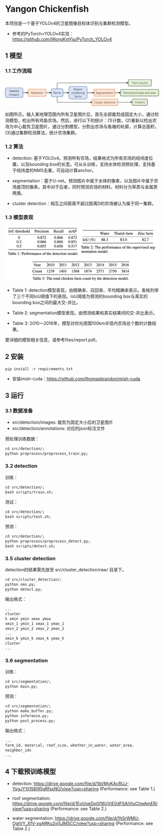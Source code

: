 # Yangon Chickenfish

本项目是一个基于YOLOv4的卫星图像目标体识别与集群检测模型。

- 参考的PyTorch+YOLOv4实现：https://github.com/WongKinYiu/PyTorch_YOLOv4


## 1 模型

### 1.1 工作流程

![method](files/method.png)

如图所示。输入某地理范围内所有卫星图片后，首先全部裁剪成固定大小，通过检测模型，检出所有鸡鱼农场。然后，进行以下的统计：(1)计数，(2)重新以检出农场为中心裁剪卫星图片，通过分割模型，分割出农场与鱼塘的轮廓，计算总面积，(3)通过集群检测算法，统计农场集群。

### 1.2 算法

- detection: 基于YOLOv4。预测所有农场，结果格式为所有农场的经纬度位置，以及bounding box的长宽。可从头训练，支持水体检测预处理，支持基于经纬度的NMS去重，可自动计算anchor。

- segmentation：基于U-net。预测图片中属于水体的像素，以及图片中属于农场屋顶的像素，其中对于后者，同时预测农场的材料，材料分为草质与金属质两类。

- cluster detection：相互之间距离不超过距离D的农场被认为属于同一集群。

### 1.3 模型表现

![performance](files/performance.png)

- Table 1: detection模型表现，由精确率、召回率、平均精确率表示。表格列举了三个不同IoU阈值下的表现。IoU阈值为预测的bounding box与真实的bounding box之间的最大交-并比。

- Table 2: segmentation模型表现。由预测结果和真实结果间的交-并比表示。

- Table 3: 2010～2016年，模型对仰光周围100km半径内农场总个数的计数结果。

更详细的模型相关信息，请参考files/report.pdf。


## 2 安装

```
pip install -r requirements.txt
```
- 安装mish-cuda：https://github.com/thomasbrandon/mish-cuda


## 3 运行

### 3.1 数据准备

- src/detection/images: 裁剪为固定大小后的卫星图片
- src/detection/annotations: 对应的json标注文件

预处理训练数据：
```
cd src/detection/;
python preprocess/preprocess_train.py;
```

### 3.2 detection
训练：
```
cd src/detection/;
bash scripts/train.sh;
```

测试：
```
cd src/detection/;
bash scripts/test.sh;
```

预测：
```
cd src/detection/;
python preprocess/preprocess_detect.py;
bash scripts/detect.sh;
```

### 3.5 cluster detection
detection的结果需先放至 src/cluster_detection/raw/ 目录下。
```
cd src/cluster_detection/;
python nms.py;
python detect.py;
```

输出格式：
```
...
cluster 
k xmin ymin xmax ymax
xmin_1 ymin_1 xmax_1 ymax_1
xmin_2 ymin_2 xmax_2 ymax_2
...
xmin_k ymin_k xmax_k ymax_k
cluster
...
```

### 3.6 segmentation
训练：
```
cd src/segmentation/;
python main.py;
```

预测：
```
cd src/segmentation/;
python make_buffer.py;
python inference.py;
python post_process.py;
```

输出格式：
```
...
farm_id, material, roof_size, whether_in_water, water_area, neighbor_ids
...
```


## 4 下载预训练模型

- detection: https://drive.google.com/file/d/1bVMyKAcRUJ-YsgJY1jI1S6I95gRfssNO/view?usp=sharing (Performance: see Table 1.)

- roof segmentation: https://drive.google.com/file/d/1EoUoeDo0I16UViE0dFSAiVluCtiwAmER/view?usp=sharing (Performance: see Table 2.)

- water segmentation: https://drive.google.com/file/d/1hSrWMU-OgtVY_XfV-xgARKu2xj5JMSCC/view?usp=sharing (Performance: see Table 2.)

